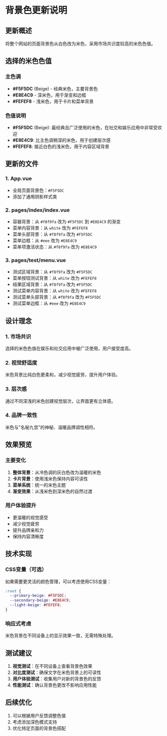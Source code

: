 # 背景色更新说明

## 更新概述
将整个网站的页面背景色从白色改为米色，采用市场共识度较高的米色色值。

## 选择的米色色值

### 主色调
- **#F5F5DC** (Beige) - 经典米色，主要背景色
- **#E8E4C9** - 深米色，用于渐变和边框
- **#FEFEF8** - 浅米色，用于卡片和菜单背景

### 色值说明
- **#F5F5DC** (Beige): 最经典且广泛使用的米色，在社交和娱乐应用中非常受欢迎
- **#E8E4C9**: 比主色调稍深的米色，用于创建层次感
- **#FEFEF8**: 接近白色的浅米色，用于内容区域背景

## 更新的文件

### 1. App.vue
- 全局页面背景色：`#F5F5DC`
- 添加了通用阴影样式类

### 2. pages/index/index.vue
- 容器背景：从 `#f8f9fa` 改为 `#F5F5DC` 到 `#E8E4C9` 的渐变
- 菜单内容背景：从 `white` 改为 `#FEFEF8`
- 菜单头部背景：从 `#f8f9fa` 改为 `#F5F5DC`
- 菜单边框：从 `#eee` 改为 `#E8E4C9`
- 菜单项激活状态：从 `#f8f9fa` 改为 `#E8E4C9`

### 3. pages/test/menu.vue
- 测试区域背景：从 `#f8f9fa` 改为 `#F5F5DC`
- 菜单按钮测试背景：从 `white` 改为 `#FEFEF8`
- 结果区域背景：从 `#f8f9fa` 改为 `#F5F5DC`
- 测试菜单内容背景：从 `white` 改为 `#FEFEF8`
- 测试菜单头部背景：从 `#f8f9fa` 改为 `#F5F5DC`
- 测试菜单边框：从 `#eee` 改为 `#E8E4C9`

## 设计理念

### 1. 市场共识
选择的米色色值在娱乐和社交应用中被广泛使用，用户接受度高。

### 2. 视觉舒适度
米色背景比纯白色更柔和，减少视觉疲劳，提升用户体验。

### 3. 层次感
通过不同深浅的米色创建视觉层次，让界面更有立体感。

### 4. 品牌一致性
米色与"名秘九宫"的神秘、温暖品牌调性相符。

## 效果预览

### 主要变化
1. **整体背景**：从冷色调的灰白色改为温暖的米色
2. **卡片背景**：使用浅米色保持内容可读性
3. **菜单系统**：统一的米色主题
4. **渐变效果**：从浅米色到深米色的自然过渡

### 用户体验提升
- 更温暖的视觉感受
- 减少视觉疲劳
- 提升品牌亲和力
- 保持内容清晰度

## 技术实现

### CSS变量（可选）
如果需要更灵活的颜色管理，可以考虑使用CSS变量：

```css
:root {
  --primary-beige: #F5F5DC;
  --secondary-beige: #E8E4C9;
  --light-beige: #FEFEF8;
}
```

### 响应式考虑
米色背景在不同设备上的显示效果一致，无需特殊处理。

## 测试建议

1. **视觉测试**：在不同设备上查看背景色效果
2. **对比度测试**：确保文字在米色背景上的可读性
3. **用户体验测试**：收集用户对新的背景色的反馈
4. **性能测试**：确认背景色更改不影响应用性能

## 后续优化

1. 可以根据用户反馈调整色值
2. 考虑添加深色模式支持
3. 优化特定页面的背景色搭配 